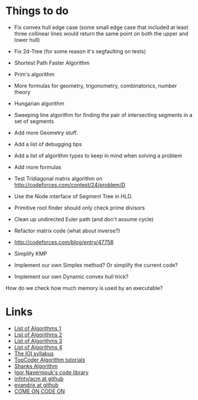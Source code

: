 Things to do
============

* Fix convex hull edge case (some small edge case that included at least three collinear lines would return the same point on both the upper and lower hull)
* Fix 2d-Tree (for some reason it's segfaulting on tests)
* Shortest Path Faster Algorithm
* Prim's algorithm
* More formulas for geometry, trigonometry, сombinatorics, number theory
* Hungarian algorithm
* Sweeping line algorithm for finding the pair of intersecting segments in a set of segments
* Add more Geometry stuff.
* Add a list of debugging tips
* Add a list of algorithm types to keep in mind when solving a problem
* Add more formulas
* Test Tridiagonal matrix algorithm on http://codeforces.com/contest/24/problem/D
* Use the Node interface of Segment Tree in HLD.
* Primitive root finder should only check prime divisors
* Clean up undirected Euler path (and don't assume cycle)
* Refactor matrix code (what about inverse?)
* http://codeforces.com/blog/entry/47758
* Simplify KMP


* Implement our own Simplex method? Or simplify the current code?
* Implement our own Dynamic convex hull trick?

How do we check how much memory is used by an executable?


Links
=====

* [List of Algorithms 1](http://translate.google.com/translate?prev=hp&hl=en&js=y&u=http%3A%2F%2Finfoarena.ro%2Ftraining-path&sl=ro&tl=en&history_state0=)
* [List of Algorithms 2](http://translate.googleusercontent.com/translate_c?depth=1&hl=en&prev=hp&rurl=translate.google.com&sl=ro&tl=en&twu=1&u=http://www.scribd.com/doc/58361421/Programming-Camp-Syllabus&usg=ALkJrhhoVa_NFY8wuM547awYV-fnA3Pi8w)
* [List of Algorithms 3](http://translate.google.com/translate?sl=auto&tl=en&js=n&prev=_t&hl=en&ie=UTF-8&eotf=1&u=http%3A%2F%2Fe-maxx.ru%2Falgo%2F&act=url)
* [List of Algorithms 4](http://wcipeg.com/wiki/Special:AllPages)
* [The IOI syllabus](http://people.ksp.sk/~misof//ioi-syllabus/)
* [TopCoder Algorithm tutorials](http://community.topcoder.com/tc?module=Static&d1=tutorials&d2=lineSweep)
* [Shanks Algorithm](http://en.wikipedia.org/wiki/Tonelli%E2%80%93Shanks_algorithm)
* [Igor Naverniouk's code library](http://shygypsy.com/tools/)
* [infnty/acm at github](https://github.com/infnty/acm/tree/master/lib)
* [evandrix at github](https://github.com/evandrix/codejam/tree/master/lib)
* [COME ON CODE ON](http://comeoncodeon.wordpress.com/)
